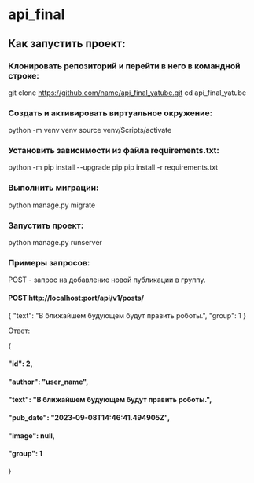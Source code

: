 # api_final
## Как запустить проект:

### Клонировать репозиторий и перейти в него в командной строке:
git clone https://github.com/name/api_final_yatube.git
cd api_final_yatube

### Cоздать и активировать виртуальное окружение:
python -m venv venv
source venv/Scripts/activate

### Установить зависимости из файла requirements.txt:
python -m pip install --upgrade pip
pip install -r requirements.txt

### Выполнить миграции:
python manage.py migrate

### Запустить проект:
python manage.py runserver

### Примеры запросов:
POST - запрос на добавление новой публикации в группу.
#### POST http://localhost:port/api/v1/posts/
  {
    "text": "В ближайшем будующем будут править роботы.",
    "group": 1
  }

Ответ:

{
#### "id": 2,
#### "author": "user_name",
#### "text": "В ближайшем будующем будут править роботы.",
#### "pub_date": "2023-09-08T14:46:41.494905Z",
#### "image": null,
#### "group": 1
}
